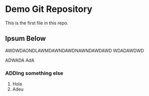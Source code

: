 # Demo Git Repository

This is the first file in this repo.

## Ipsum Below

AWDWDAONDLAWMDAWNDAWDNAWNDAWDAWD
WDADAWDWD


ADWADA
AdA

### ADDIng something else

1. Hola
2. Adeu